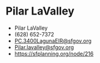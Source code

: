 # Pilar LaValley

* Pilar LaValley
* (628) 652-7372
* PC.3400LagunaEIR@sfgov.org
* Pilar.lavalley@sfgov.org
* https://sfplanning.org/node/216